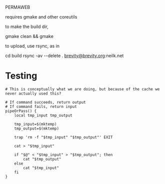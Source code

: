 PERMAWEB

requires gmake and other coreutils

to make the build dir, 

gmake clean && gmake

to upload, use rsync, as in 

cd build
rsync -av --delete . brevity@brevity.org:neilk.net




# Testing





```
# This is conceptually what we are doing, but because of the cache we never actually used this?

# If command succeeds, return output
# If command fails, return input
pipeOrPass() {
    local tmp_input tmp_output
    
    tmp_input=$(mktemp)
    tmp_output=$(mktemp)
    
    trap 'rm -f "$tmp_input" "$tmp_output"' EXIT

    cat > "$tmp_input"
    
    if "$@" < "$tmp_input" > "$tmp_output"; then
        cat "$tmp_output"
    else
        cat "$tmp_input"
    fi
}
```

